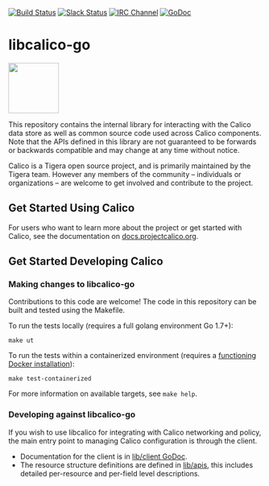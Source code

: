 [![Build Status](https://semaphoreci.com/api/v1/calico/libcalico-go/branches/master/shields_badge.svg)](https://semaphoreci.com/calico/libcalico-go) [![Slack Status](https://slack.projectcalico.org/badge.svg)](https://slack.projectcalico.org) [![IRC Channel](https://img.shields.io/badge/irc-%23calico-blue.svg)](https://kiwiirc.com/client/irc.freenode.net/#calico) [![GoDoc](https://godoc.org/github.com/golang/gddo?status.svg)](http://godoc.org/github.com/projectcalico/libcalico-go)

# libcalico-go
<img src="http://docs.projectcalico.org/images/felix.png" width="100" height="100">

This repository contains the internal library for interacting with the Calico data store as well as common source code used across Calico components. Note that the APIs defined in this library are not guaranteed to be forwards or backwards compatible and may change at any time without notice.

Calico is a Tigera open source project, and is primarily maintained by the Tigera team. However any members of the community – individuals or organizations – are welcome to get involved and contribute to the project. 

## Get Started Using Calico

For users who want to learn more about the project or get started with Calico, see the documentation on [docs.projectcalico.org](https://docs.projectcalico.org).

## Get Started Developing Calico

### Making changes to libcalico-go

Contributions to this code are welcome!  The code in this repository can be built and tested using the Makefile.

To run the tests locally (requires a full golang environment Go 1.7+):

    make ut
    
To run the tests within a containerized environment (requires a [functioning Docker installation](https://docs.docker.com/engine/installation/)):

    make test-containerized
    
For more information on available targets, see `make help`.

### Developing against libcalico-go

If you wish to use libcalico for integrating with Calico networking and
policy, the main entry point to managing Calico configuration is through
the client.

-  Documentation for the client is in [lib/client GoDoc](https://godoc.org/github.com/projectcalico/libcalico-go/lib/client).
-  The resource structure definitions are defined in [lib/apis](https://godoc.org/github.com/projectcalico/libcalico-go/lib/apis), this
   includes detailed per-resource and per-field level descriptions.



    
